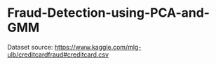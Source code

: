 # Fraud-Detection-using-PCA-and-GMM
Dataset source: https://www.kaggle.com/mlg-ulb/creditcardfraud#creditcard.csv <br />
